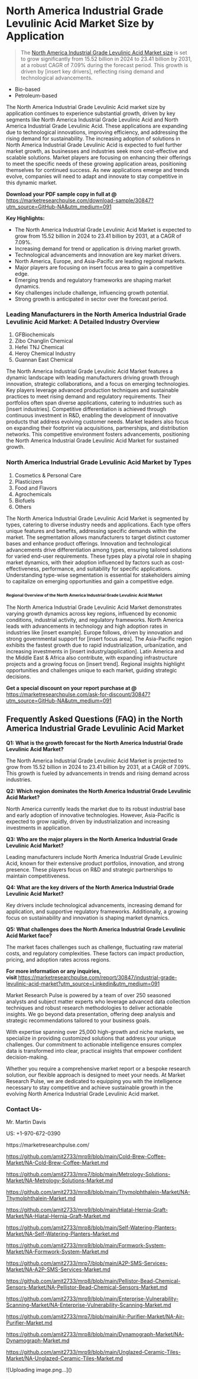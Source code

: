 <h1>North America Industrial Grade Levulinic Acid Market&nbsp;Size by Application</h1><blockquote><p>The <a href="https://marketresearchpulse.com/download-sample/30847?utm_source=GitHub-NA&amp;utm_medium=091">North America Industrial Grade Levulinic Acid Market size</a> is set to grow significantly from 15.52 billion in 2024 to 23.41 billion by 2031, at a robust CAGR of 7.09% during the forecast period. This growth is driven by [insert key drivers], reflecting rising demand and technological advancements.</p></blockquote><ul><li>Bio-based<li> Petroleum-based</li></ul><p>The North America Industrial Grade Levulinic Acid market size by application continues to experience substantial growth, driven by key segments like North America Industrial Grade Levulinic Acid and North America Industrial Grade Levulinic Acid. These applications are expanding due to technological innovations, improving efficiency, and addressing the rising demand for sustainability. The increasing adoption of solutions in North America Industrial Grade Levulinic Acid is expected to fuel further market growth, as businesses and industries seek more cost-effective and scalable solutions. Market players are focusing on enhancing their offerings to meet the specific needs of these growing application areas, positioning themselves for continued success. As new applications emerge and trends evolve, companies will need to adapt and innovate to stay competitive in this dynamic market.</p><p><strong>Download your PDF sample copy in full at @ </strong><a href="https://marketresearchpulse.com/download-sample/30847?utm_source=GitHub-NA&amp;utm_medium=091">https://marketresearchpulse.com/download-sample/30847?utm_source=GitHub-NA&amp;utm_medium=091</a></p><p><strong>Key Highlights: </strong></p><ul><li>The North America Industrial Grade Levulinic Acid Market is expected to grow from 15.52 billion in 2024 to 23.41 billion by 2031, at a CAGR of 7.09%.</li><li>Increasing demand for trend or application is driving market growth.</li><li>Technological advancements and innovation are key market drivers.</li><li>North America, Europe, and Asia-Pacific are leading regional markets.</li><li>Major players are focusing on insert focus area to gain a competitive edge.</li><li>Emerging trends and regulatory frameworks are shaping market dynamics.</li><li>Key challenges include challenge, influencing growth potential.</li><li>Strong growth is anticipated in sector over the forecast period.</li></ul><h3>Leading Manufacturers in the North America Industrial Grade Levulinic Acid Market: A Detailed Industry Overview</h3><ol><li>GFBiochemicals</li><li>Zibo Changlin Chemical</li><li>Hefei TNJ Chemical</li><li>Heroy Chemical Industry</li><li>Guannan East Chemical</li></ol><div class="flex max-w-full flex-col flex-grow"><div class="min-h-8 text-message flex w-full flex-col items-end gap-2 whitespace-normal break-words [.text-message+&amp;]:mt-5" dir="auto" data-message-author-role="assistant" data-message-id="fd8432e4-4910-450d-b182-61b7bfb0a01f" data-message-model-slug="gpt-4o"><div class="flex w-full flex-col gap-1 empty:hidden first:pt-[3px]"><div class="markdown prose w-full break-words dark:prose-invert light"><p>The North America Industrial Grade Levulinic Acid Market features a dynamic landscape with leading manufacturers driving growth through innovation, strategic collaborations, and a focus on emerging technologies. Key players leverage advanced production techniques and sustainable practices to meet rising demand and regulatory requirements. Their portfolios often span diverse applications, catering to industries such as [insert industries]. Competitive differentiation is achieved through continuous investment in R&amp;D, enabling the development of innovative products that address evolving customer needs. Market leaders also focus on expanding their footprint via acquisitions, partnerships, and distribution networks. This competitive environment fosters advancements, positioning the North America Industrial Grade Levulinic Acid Market for sustained growth.</p></div></div></div></div><h3>North America Industrial Grade Levulinic Acid Market by Types</h3><ol><li>Cosmetics & Personal Care<li> Plasticizers<li> Food and Flavors<li> Agrochemicals<li> Biofuels<li> Others</li></ol><div class="flex max-w-full flex-col flex-grow"><div class="min-h-8 text-message flex w-full flex-col items-end gap-2 whitespace-normal break-words [.text-message+&amp;]:mt-5" dir="auto" data-message-author-role="assistant" data-message-id="084470be-0bb7-4664-bddf-5156b4f41249" data-message-model-slug="gpt-4o-mini"><div class="flex w-full flex-col gap-1 empty:hidden first:pt-[3px]"><div class="markdown prose w-full break-words dark:prose-invert light"><p>The North America Industrial Grade Levulinic Acid Market is segmented by types, catering to diverse industry needs and applications. Each type offers unique features and benefits, addressing specific demands within the market. The segmentation allows manufacturers to target distinct customer bases and enhance product offerings. Innovation and technological advancements drive differentiation among types, ensuring tailored solutions for varied end-user requirements. These types play a pivotal role in shaping market dynamics, with their adoption influenced by factors such as cost-effectiveness, performance, and suitability for specific applications. Understanding type-wise segmentation is essential for stakeholders aiming to capitalize on emerging opportunities and gain a competitive edge.</p></div></div></div></div><h3><span style="font-size: 11px;">Regional Overview of the North America Industrial Grade Levulinic Acid Market</span></h3><div class="flex max-w-full flex-col flex-grow"><div class="min-h-8 text-message flex w-full flex-col items-end gap-2 whitespace-normal break-words [.text-message+&amp;]:mt-5" dir="auto" data-message-author-role="assistant" data-message-id="e9038762-ce64-4e30-91c9-9bd413514231" data-message-model-slug="gpt-4o-mini"><div class="flex w-full flex-col gap-1 empty:hidden first:pt-[3px]"><div class="markdown prose w-full break-words dark:prose-invert light"><p>The North America Industrial Grade Levulinic Acid Market demonstrates varying growth dynamics across key regions, influenced by economic conditions, industrial activity, and regulatory frameworks. North America leads with advancements in technology and high adoption rates in industries like [insert example]. Europe follows, driven by innovation and strong governmental support for [insert focus area]. The Asia-Pacific region exhibits the fastest growth due to rapid industrialization, urbanization, and increasing investments in [insert industry/application]. Latin America and the Middle East &amp; Africa also contribute, with expanding infrastructure projects and a growing focus on [insert trend]. Regional insights highlight opportunities and challenges unique to each market, guiding strategic decisions.</p></div></div></div></div><p><strong>Get a special discount on your report purchase at @ </strong><a href="https://marketresearchpulse.com/ask-for-discount/30847?utm_source=GitHub-NA&amp;utm_medium=091">https://marketresearchpulse.com/ask-for-discount/30847?utm_source=GitHub-NA&amp;utm_medium=091</a></p><h2>Frequently Asked Questions (FAQ) in the North America Industrial Grade Levulinic Acid Market</h2><p><strong>Q1: What is the growth forecast for the North America Industrial Grade Levulinic Acid Market?</strong></p><p>The North America Industrial Grade Levulinic Acid Market is projected to grow from 15.52 billion in 2024 to 23.41 billion by 2031, at a CAGR of 7.09%. This growth is fueled by advancements in trends and rising demand across industries.</p><p><strong>Q2: Which region dominates the North America Industrial Grade Levulinic Acid Market?</strong></p><p>North America currently leads the market due to its robust industrial base and early adoption of innovative technologies. However, Asia-Pacific is expected to grow rapidly, driven by industrialization and increasing investments in application.</p><p><strong>Q3: Who are the major players in the North America Industrial Grade Levulinic Acid Market?</strong></p><p>Leading manufacturers include North America Industrial Grade Levulinic Acid, known for their extensive product portfolios, innovation, and strong presence. These players focus on R&amp;D and strategic partnerships to maintain competitiveness.</p><p><strong>Q4: What are the key drivers of the North America Industrial Grade Levulinic Acid Market?</strong></p><p>Key drivers include technological advancements, increasing demand for application, and supportive regulatory frameworks. Additionally, a growing focus on sustainability and innovation is shaping market dynamics.</p><p><strong>Q5: What challenges does the North America Industrial Grade Levulinic Acid Market face?</strong></p><p>The market faces challenges such as challenge, fluctuating raw material costs, and regulatory complexities. These factors can impact production, pricing, and adoption rates across regions.</p><p><strong>For more information or any inquiries, visit&nbsp;</strong><a href="https://marketresearchpulse.com/report/30847/industrial-grade-levulinic-acid-market?utm_source=Linkedin&utm_medium=091">https://marketresearchpulse.com/report/30847/industrial-grade-levulinic-acid-market?utm_source=Linkedin&utm_medium=091</a></p><p>Market Research Pulse is powered by a team of over 250 seasoned analysts and subject matter experts who leverage advanced data collection techniques and robust research methodologies to deliver actionable insights. We go beyond data presentation, offering deep analysis and strategic recommendations tailored to your business goals.</p><p>With expertise spanning over 25,000 high-growth and niche markets, we specialize in providing customized solutions that address your unique challenges. Our commitment to actionable intelligence ensures complex data is transformed into clear, practical insights that empower confident decision-making.</p><p>Whether you require a comprehensive market report or a bespoke research solution, our flexible approach is designed to meet your needs. At Market Research Pulse, we are dedicated to equipping you with the intelligence necessary to stay competitive and achieve sustainable growth in the evolving North America Industrial Grade Levulinic Acid market.</p><h3><strong>Contact Us-</strong></h3><p>Mr. Martin Davis</p><p>US: +1-970-672-0390</p><p>https://marketresearchpulse.com/</p><p><a href="https://github.com/amit2733/mrp9/blob/main/Cold-Brew-Coffee-Market/NA-Cold-Brew-Coffee-Market.md">https://github.com/amit2733/mrp9/blob/main/Cold-Brew-Coffee-Market/NA-Cold-Brew-Coffee-Market.md</a></p><p><a href="https://github.com/amit2733/mrp7/blob/main/Metrology-Solutions-Market/NA-Metrology-Solutions-Market.md">https://github.com/amit2733/mrp7/blob/main/Metrology-Solutions-Market/NA-Metrology-Solutions-Market.md</a></p><p><a href="https://github.com/amit2733/mrp8/blob/main/Thymolphthalein-Market/NA-Thymolphthalein-Market.md">https://github.com/amit2733/mrp8/blob/main/Thymolphthalein-Market/NA-Thymolphthalein-Market.md</a></p><p><a href="https://github.com/amit2733/mrp9/blob/main/Hiatal-Hernia-Graft-Market/NA-Hiatal-Hernia-Graft-Market.md">https://github.com/amit2733/mrp9/blob/main/Hiatal-Hernia-Graft-Market/NA-Hiatal-Hernia-Graft-Market.md</a></p><p><a href="https://github.com/amit2733/mrp8/blob/main/Self-Watering-Planters-Market/NA-Self-Watering-Planters-Market.md">https://github.com/amit2733/mrp8/blob/main/Self-Watering-Planters-Market/NA-Self-Watering-Planters-Market.md</a></p><p><a href="https://github.com/amit2733/mrp9/blob/main/Formwork-System-Market/NA-Formwork-System-Market.md">https://github.com/amit2733/mrp9/blob/main/Formwork-System-Market/NA-Formwork-System-Market.md</a></p><p><a href="https://github.com/amit2733/mrp7/blob/main/A2P-SMS-Services-Market/NA-A2P-SMS-Services-Market.md">https://github.com/amit2733/mrp7/blob/main/A2P-SMS-Services-Market/NA-A2P-SMS-Services-Market.md</a></p><p><a href="https://github.com/amit2733/mrp8/blob/main/Pellistor-Bead-Chemical-Sensors-Market/NA-Pellistor-Bead-Chemical-Sensors-Market.md">https://github.com/amit2733/mrp8/blob/main/Pellistor-Bead-Chemical-Sensors-Market/NA-Pellistor-Bead-Chemical-Sensors-Market.md</a></p><p><a href="https://github.com/amit2733/mrp9/blob/main/Enterprise-Vulnerability-Scanning-Market/NA-Enterprise-Vulnerability-Scanning-Market.md">https://github.com/amit2733/mrp9/blob/main/Enterprise-Vulnerability-Scanning-Market/NA-Enterprise-Vulnerability-Scanning-Market.md</a></p><p><a href="https://github.com/amit2733/mrp7/blob/main/Air-Purifier-Market/NA-Air-Purifier-Market.md">https://github.com/amit2733/mrp7/blob/main/Air-Purifier-Market/NA-Air-Purifier-Market.md</a></p><p><a href="https://github.com/amit2733/mrp8/blob/main/Dynamograph-Market/NA-Dynamograph-Market.md">https://github.com/amit2733/mrp8/blob/main/Dynamograph-Market/NA-Dynamograph-Market.md</a></p><p><a href="https://github.com/amit2733/mrp9/blob/main/Unglazed-Ceramic-Tiles-Market/NA-Unglazed-Ceramic-Tiles-Market.md">https://github.com/amit2733/mrp9/blob/main/Unglazed-Ceramic-Tiles-Market/NA-Unglazed-Ceramic-Tiles-Market.md</a></p>
![Uploading image.png…]()
